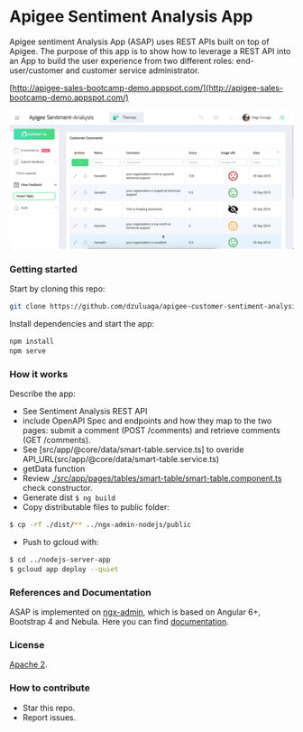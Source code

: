 Apigee Sentiment Analysis App
=============================

Apigee sentiment Analysis App (ASAP) uses REST APIs built on top of Apigee. The purpose of this app is to show how to leverage a REST API into an App to build the user experience from two different roles: end-user/customer and customer service administrator.

[http://apigee-sales-bootcamp-demo.appspot.com/](http://apigee-sales-bootcamp-demo.appspot.com/)

![Main page](./images/app-image.png)

### Getting started
Start by cloning this repo:
```bash
git clone https://github.com/dzuluaga/apigee-customer-sentiment-analysis-app.git
```

Install dependencies and start the app:
```bash
npm install
npm serve
```

### How it works
Describe the app:
* See Sentiment Analysis REST API
* include OpenAPI Spec and endpoints and how they map to the two pages: submit a comment (POST /comments) and retrieve comments (GET /comments).
* See [src/app/@core/data/smart-table.service.ts] to overide API_URL(src/app/@core/data/smart-table.service.ts)
* getData function
* Review [./src/app/pages/tables/smart-table/smart-table.component.ts](./src/app/pages/tables/smart-table/smart-table.component.ts) check constructor.
* Generate dist `$ ng build`
* Copy distributable files to public folder:
```bash
$ cp -rf ./dist/** ../ngx-admin-nodejs/public
```
* Push to gcloud with:
```bash
$ cd ../nodejs-server-app
$ gcloud app deploy --quiet
```

### References and Documentation

ASAP is implemented on [ngx-admin](https://github.com/akveo/ngx-admin), which is based on Angular 6+, Bootstrap 4 and Nebula. Here you can find [documentation](https://akveo.github.io/nebular/docs/guides/install-based-on-starter-kit). 

### License
[Apache 2](./LICENSE).

### How to contribute
* Star this repo.
* Report issues.
